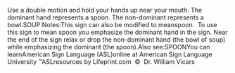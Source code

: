 Use a double motion and hold your hands up near your mouth. The 
dominant hand represents a spoon. The non-dominant represents a bowl.SOUP:Notes:This sign can also be 
modified to meanspoon.  To use this
  sign to mean spoon you emphasize the dominant hand in the sign. Near the end 
of the sign relax or drop the non-dominant hand (the bowl of soup) while 
emphasizing the dominant (the spoon).Also see:SPOONYou can learnAmerican Sign Language (ASL)online at American Sign Language University ™ASLresources by Lifeprint.com  ©  Dr. William Vicars